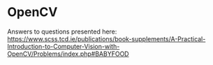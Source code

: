 # OpenCV
Answers to questions presented here: https://www.scss.tcd.ie/publications/book-supplements/A-Practical-Introduction-to-Computer-Vision-with-OpenCV/Problems/index.php#BABYFOOD

